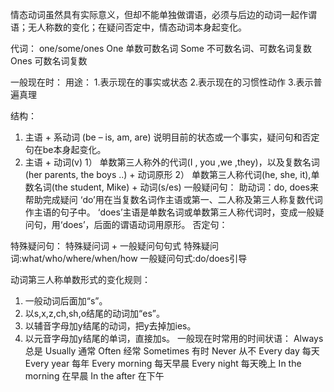 <!-- 情态动词 -->
情态动词虽然具有实际意义，但却不能单独做谓语，必须与后边的动词一起作谓语；无人称数的变化；在疑问否定中，情态动词本身起变化。

代词： one/some/ones
One 单数可数名词
Some 不可数名词、可数名词复数
Ones 可数名词复数

一般现在时：
用途： 
1.表示现在的事实或状态
2.表示现在的习惯性动作
3.表示普遍真理

结构：
1.	主语 + 系动词
(be – is, am, are)
说明目前的状态或一个事实，疑问句和否定句在be本身起变化。
2.	主语 + 动词(v)
1）	单数第三人称外的代词(I , you ,we ,they)，以及复数名词(her parents, the boys ..) + 动词原形
2）	单数第三人称代词(he, she, it),单数名词(the student, Mike) + 动词(s/es)
一般疑问句：
  助动词：do, does来帮助完成疑问
  ‘do’用在当复数名词作主语或第一、二人称及第三人称复数代词作主语的句子中。
  ‘does’主语是单数名词或单数第三人称代词时，变成一般疑问句，用‘does’，后面的谓语动词用原形。
否定句：

特殊疑问句：
	特殊疑问词 + 一般疑问句句式
	特殊疑问词:what/who/where/when/how
	一般疑问句式:do/does引导

动词第三人称单数形式的变化规则：
1.	一般动词后面加“s”。
2.	以s,x,z,ch,sh,o结尾的动词加“es”。
3.	以辅音字母加y结尾的动词，把y去掉加ies。
4.	以元音字母加y结尾的单词，直接加s。
一般现在时常用的时间状语：
	Always 总是
	Usually 通常
	Often 经常
	Sometimes 有时
	Never 从不
   	Every day 每天
	Every year 每年
	Every morning 每天早晨
	Every night 每天晚上
	In the morning 在早晨
	In the after 在下午

